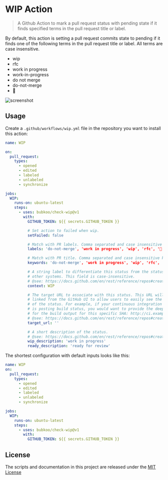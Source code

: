 # WIP Action

> A Github Action to mark a pull request status with pending state if it finds specified terms in the pull request title or label.

By default, this action is setting a pull request commits state to pending if it finds one of the following terms in the pull request title or label. All terms are case insensitive.

- wip
- rfc
- work in progress
- work-in-progress
- do not merge
- do-not-merge
- 🚧

![screenshot](https://github.com/bubkoo/wip-action/blob/master/screenshot.jpg?raw=true)

## Usage

Create a `.github/workflows/wip.yml` file in the repository you want to install this action:

```yml
name: WIP

on:
  pull_request:
    types:
      - opened
      - edited
      - labeled
      - unlabeled
      - synchronize

jobs:
  WIP:
    runs-on: ubuntu-latest
    steps:
      - uses: bubkoo/check-wip@v1
        with:
          GITHUB_TOKEN: ${{ secrets.GITHUB_TOKEN }}

          # Set action to failed when wip.
          setFailed: false

          # Match with PR labels. Comma separated and case insensitive labels.
          labels: 'do-not-merge', 'work in progress', 'wip', 'rfc', '🚧'

          # Match with PR title. Comma separated and case insensitive keywords.
          keywords: 'do-not-merge', 'work in progress', 'wip', 'rfc', '🚧'

          # A string label to differentiate this status from the status of
          # other systems. This field is case-insensitive.
          # @see: https://docs.github.com/en/rest/reference/repos#create-a-commit-status
          context: WIP

          # The target URL to associate with this status. This URL will be
          # linked from the GitHub UI to allow users to easily see the source
          # of the status. For example, if your continuous integration system
          # is posting build status, you would want to provide the deep link
          # for the build output for this specific SHA: http://ci.example.com/user/repo/build/sha
          # @see: https://docs.github.com/en/rest/reference/repos#create-a-commit-status
          target_url: ''

          # A short description of the status.
          # @see: https://docs.github.com/en/rest/reference/repos#create-a-commit-status
          wip_description: 'work in progress'
          ready_description: 'ready for review'
```

The shortest configuration with default inputs looks like this:

```yml
name: WIP
on:
  pull_request:
    types:
      - opened
      - edited
      - labeled
      - unlabeled
      - synchronize

jobs:
  WIP:
    runs-on: ubuntu-latest
    steps:
      - uses: bubkoo/check-wip@v1
        with:
          GITHUB_TOKEN: ${{ secrets.GITHUB_TOKEN }}
```

## License

The scripts and documentation in this project are released under the [MIT License](LICENSE)
